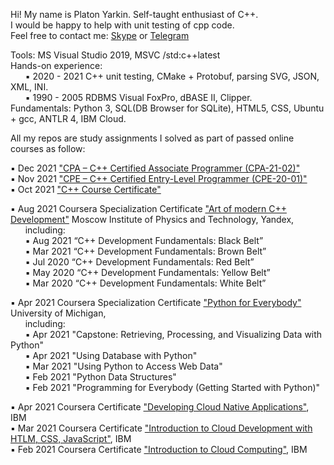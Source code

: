 Hi! My name is Platon Yarkin. Self-taught enthusiast of C++.  
I would be happy to help with unit testing of cpp code.  
Feel free to contact me: [Skype](https://join.skype.com/invite/pAGJ4Qh4XEzu) or [Telegram](https://t.me/platinna)

Tools: MS Visual Studio 2019, MSVC /std:c++latest  
Hands-on experience:  
&nbsp;&nbsp;&nbsp;&nbsp;&nbsp;&nbsp;▪ 2020 - 2021 C++ unit testing, CMake + Protobuf, parsing SVG, JSON, XML, INI.  
&nbsp;&nbsp;&nbsp;&nbsp;&nbsp;&nbsp;▪ 1990 - 2005 RDBMS Visual FoxPro,  dBASE II, Clipper.  
Fundamentals: Python 3, SQL(DB Browser for SQLite), HTML5, CSS, Ubuntu + gcc, ANTLR 4, IBM Cloud.  

All my repos are study assignments I solved as part of passed online courses as follow:

▪ Dec 2021 ["CPA – C++ Certified Associate Programmer (CPA-21-02)"](https://verify.openedg.org/?id=uopJ.Bpty.4F4R)  
▪ Nov 2021 ["CPE – C++ Certified Entry-Level Programmer (CPE-20-01)"](https://verify.openedg.org/?id=1U1t.UxoD.gwmw)  
▪ Oct 2021 ["C++ Course Certificate"](https://www.sololearn.com/certificates/course/en/23429434/1051/landscape/png)  

▪ Aug 2021 Coursera Specialization Certificate ["Art of modern C++ Development"](https://www.coursera.org/account/accomplishments/specialization/certificate/HT6LPG43WN67) Moscow Institute of Physics and           Technology, Yandex,  
  &nbsp;&nbsp;&nbsp;&nbsp;&nbsp;&nbsp;including:  
  &nbsp;&nbsp;&nbsp;&nbsp;&nbsp;&nbsp;▪ Aug 2021 “C++ Development Fundamentals: Black Belt”  
  &nbsp;&nbsp;&nbsp;&nbsp;&nbsp;&nbsp;▪ Mar 2021 “C++ Development Fundamentals: Brown Belt”  
  &nbsp;&nbsp;&nbsp;&nbsp;&nbsp;&nbsp;▪ Jul 2020 “C++ Development Fundamentals: Red Belt”  
  &nbsp;&nbsp;&nbsp;&nbsp;&nbsp;&nbsp;▪ May 2020 “C++ Development Fundamentals: Yellow Belt”  
  &nbsp;&nbsp;&nbsp;&nbsp;&nbsp;&nbsp;▪ Mar 2020 “C++ Development Fundamentals: White Belt”  

▪ Apr 2021 Coursera Specialization Certificate ["Python for Everybody"](https://www.coursera.org/account/accomplishments/specialization/certificate/H64KXBMQ6BXD) University of Michigan,  
  &nbsp;&nbsp;&nbsp;&nbsp;&nbsp;&nbsp;including:  
  &nbsp;&nbsp;&nbsp;&nbsp;&nbsp;&nbsp;▪ Apr 2021 "Capstone: Retrieving, Processing, and Visualizing Data with Python"  
  &nbsp;&nbsp;&nbsp;&nbsp;&nbsp;&nbsp;▪ Apr 2021 "Using Database with Python"  
  &nbsp;&nbsp;&nbsp;&nbsp;&nbsp;&nbsp;▪ Mar 2021 "Using Python to Access Web Data"  
  &nbsp;&nbsp;&nbsp;&nbsp;&nbsp;&nbsp;▪ Feb 2021 "Python Data Structures"  
  &nbsp;&nbsp;&nbsp;&nbsp;&nbsp;&nbsp;▪ Feb 2021 "Programming for Everybody (Getting Started with Python)"  
  
▪ Apr 2021 Coursera Certificate ["Developing Cloud Native Applications"](https://www.coursera.org/account/accomplishments/certificate/R6M853FJNUK2), IBM  
▪ Mar 2021 Coursera Certificate ["Introduction to Cloud Development with HTLM, CSS, JavaScript"](https://www.coursera.org/account/accomplishments/certificate/BG2VEPW865A3), IBM  
▪ Feb 2021 Coursera Certificate ["Introduction to Cloud Computing"](https://www.coursera.org/account/accomplishments/certificate/FPLY96QD5HX2), IBM  







